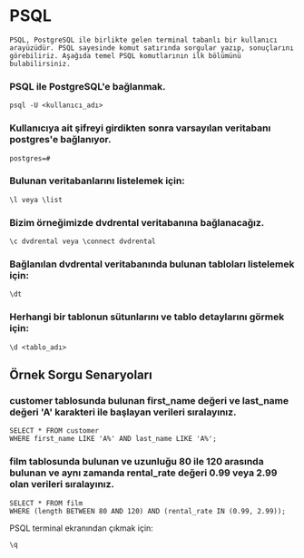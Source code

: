 # PSQL

    PSQL, PostgreSQL ile birlikte gelen terminal tabanlı bir kullanıcı arayüzüdür. PSQL sayesinde komut satırında sorgular yazıp, sonuçlarını görebiliriz. Aşağıda temel PSQL komutlarının ilk bölümünü bulabilirsiniz.

### PSQL ile PostgreSQL'e bağlanmak.

    psql -U <kullanıcı_adı>

### Kullanıcıya ait şifreyi girdikten sonra varsayılan veritabanı postgres'e bağlanıyor.

    postgres=#

### Bulunan veritabanlarını listelemek için:

    \l veya \list

### Bizim örneğimizde dvdrental veritabanına bağlanacağız.

    \c dvdrental veya \connect dvdrental

### Bağlanılan dvdrental veritabanında bulunan tabloları listelemek için:

    \dt

### Herhangi bir tablonun sütunlarını ve tablo detaylarını görmek için:

    \d <tablo_adı>

## Örnek Sorgu Senaryoları

### customer tablosunda bulunan first_name değeri ve last_name değeri 'A' karakteri ile başlayan verileri sıralayınız.

    SELECT * FROM customer
    WHERE first_name LIKE 'A%' AND last_name LIKE 'A%';

### film tablosunda bulunan ve uzunluğu 80 ile 120 arasında bulunan ve aynı zamanda rental_rate değeri 0.99 veya 2.99 olan verileri sıralayınız.

    SELECT * FROM film
    WHERE (length BETWEEN 80 AND 120) AND (rental_rate IN (0.99, 2.99));

PSQL terminal ekranından çıkmak için:

    \q
